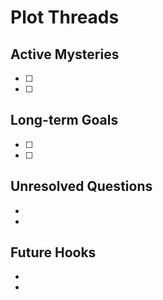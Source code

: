 # Plot Threads

## Active Mysteries
- [ ] 
- [ ] 

## Long-term Goals
- [ ] 
- [ ] 

## Unresolved Questions
- 
- 

## Future Hooks
- 
- 